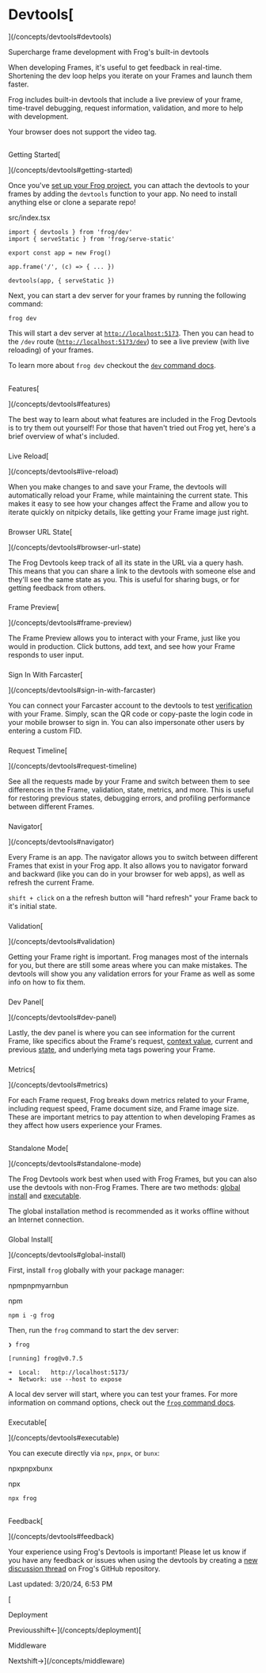 # Devtools[

](/concepts/devtools#devtools)

Supercharge frame development with Frog's built-in devtools

When developing Frames, it's useful to get feedback in real-time. Shortening the dev loop helps you iterate on your Frames and launch them faster.

Frog includes built-in devtools that include a live preview of your frame, time-travel debugging, request information, validation, and more to help with development.

Your browser does not support the video tag.

## 

Getting Started[

](/concepts/devtools#getting-started)

Once you've [set up your Frog project](/getting-started), you can attach the devtools to your frames by adding the `devtools` function to your app. No need to install anything else or clone a separate repo!

src/index.tsx

```
import { devtools } from 'frog/dev'
import { serveStatic } from 'frog/serve-static'
 
export const app = new Frog()
 
app.frame('/', (c) => { ... })
 
devtools(app, { serveStatic })
```

Next, you can start a dev server for your frames by running the following command:

```
frog dev
```

This will start a dev server at [`http://localhost:5173`](http://localhost:5173). Then you can head to the `/dev` route ([`http://localhost:5173/dev`](http://localhost:5173/dev)) to see a live preview (with live reloading) of your frames.

To learn more about `frog dev` checkout the [`dev` command docs](/commands/dev).

## 

Features[

](/concepts/devtools#features)

The best way to learn about what features are included in the Frog Devtools is to try them out yourself! For those that haven't tried out Frog yet, here's a brief overview of what's included.

### 

Live Reload[

](/concepts/devtools#live-reload)

When you make changes to and save your Frame, the devtools will automatically reload your Frame, while maintaining the current state. This makes it easy to see how your changes affect the Frame and allow you to iterate quickly on nitpicky details, like getting your Frame image just right.

### 

Browser URL State[

](/concepts/devtools#browser-url-state)

The Frog Devtools keep track of all its state in the URL via a query hash. This means that you can share a link to the devtools with someone else and they'll see the same state as you. This is useful for sharing bugs, or for getting feedback from others.

### 

Frame Preview[

](/concepts/devtools#frame-preview)

The Frame Preview allows you to interact with your Frame, just like you would in production. Click buttons, add text, and see how your Frame responds to user input.

### 

Sign In With Farcaster[

](/concepts/devtools#sign-in-with-farcaster)

You can connect your Farcaster account to the devtools to test [verification](/concepts/securing-frames#frame-data-verification) with your Frame. Simply, scan the QR code or copy-paste the login code in your mobile browser to sign in. You can also impersonate other users by entering a custom FID.

### 

Request Timeline[

](/concepts/devtools#request-timeline)

See all the requests made by your Frame and switch between them to see differences in the Frame, validation, state, metrics, and more. This is useful for restoring previous states, debugging errors, and profiling performance between different Frames.

### 

Navigator[

](/concepts/devtools#navigator)

Every Frame is an app. The navigator allows you to switch between different Frames that exist in your Frog app. It also allows you to navigator forward and backward (like you can do in your browser for web apps), as well as refresh the current Frame.

`shift + click` on a the refresh button will "hard refresh" your Frame back to it's initial state.

### 

Validation[

](/concepts/devtools#validation)

Getting your Frame right is important. Frog manages most of the internals for you, but there are still some areas where you can make mistakes. The devtools will show you any validation errors for your Frame as well as some info on how to fix them.

### 

Dev Panel[

](/concepts/devtools#dev-panel)

Lastly, the dev panel is where you can see information for the current Frame, like specifics about the Frame's request, [context value](/reference/frog-frame-context), current and previous [state](/concepts/state-management), and underlying meta tags powering your Frame.

### 

Metrics[

](/concepts/devtools#metrics)

For each Frame request, Frog breaks down metrics related to your Frame, including request speed, Frame document size, and Frame image size. These are important metrics to pay attention to when developing Frames as they affect how users experience your Frames.

## 

Standalone Mode[

](/concepts/devtools#standalone-mode)

The Frog Devtools work best when used with Frog Frames, but you can also use the devtools with non-Frog Frames. There are two methods: [global install](/concepts/devtools#global-install) and [executable](/concepts/devtools#executable).

The global installation method is recommended as it works offline without an Internet connection.

### 

Global Install[

](/concepts/devtools#global-install)

First, install `frog` globally with your package manager:

npmpnpmyarnbun

npm

```
npm i -g frog
```

Then, run the `frog` command to start the dev server:

```
❯ frog
 
[running] frog@v0.7.5
 
➜  Local:   http://localhost:5173/
➜  Network: use --host to expose
```

A local dev server will start, where you can test your frames. For more information on command options, check out the [`frog` command docs](/commands/dev).

### 

Executable[

](/concepts/devtools#executable)

You can execute directly via `npx`, `pnpx`, or `bunx`:

npxpnpxbunx

npx

```
npx frog
```

## 

Feedback[

](/concepts/devtools#feedback)

Your experience using Frog's Devtools is important! Please let us know if you have any feedback or issues when using the devtools by creating a [new discussion thread](https://github.com/wevm/frog/discussions) on Frog's GitHub repository.

Last updated: 3/20/24, 6:53 PM

[

Deployment

Previousshift←](/concepts/deployment)[

Middleware

Nextshift→](/concepts/middleware)